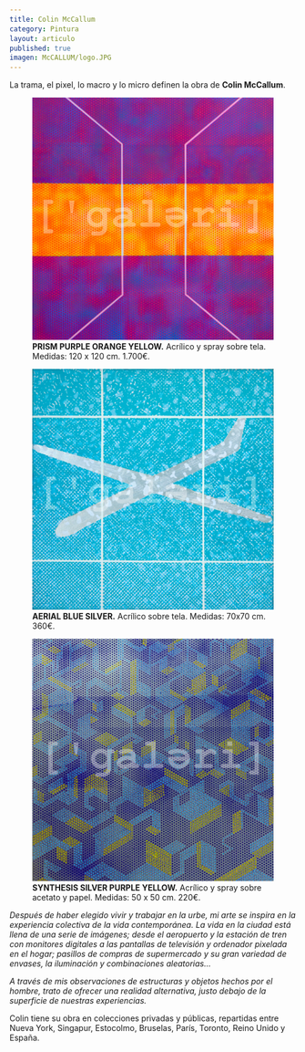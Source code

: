 ```yaml
---
title: Colin McCallum
category: Pintura
layout: articulo
published: true
imagen: McCALLUM/logo.JPG
---
```

La trama, el pixel, lo macro y lo micro definen la obra de **Colin McCallum**. 

<div class="figure-group">
<figure>
	<a href="/images/McCALLUM/P1040898.jpg"><img src="/images/McCALLUM/P1040898.jpg" alt="image"></a>
	<figcaption><b>PRISM PURPLE ORANGE YELLOW.</b>
Acrílico y spray sobre tela. 
Medidas: 120 x 120 cm. 1.700€.</figcaption>
</figure>

<figure>
	<a href="/images/McCALLUM/S.jpg"><img src="/images/McCALLUM/S.jpg" alt="image"></a>
<figcaption><b>AERIAL BLUE SILVER.</b> 
Acrílico sobre tela. 
Medidas: 70x70 cm. 360€.</figcaption>	
</figure>

<figure>
	<a href="/images/McCALLUM/P1050544.jpg"><img src="/images/McCALLUM/P1050544.jpg" alt="image"></a>
<figcaption><b>SYNTHESIS SILVER PURPLE YELLOW.</b> 
Acrílico y spray sobre acetato y papel. 
Medidas: 50 x 50 cm. 220€.</figcaption>
</figure>
</div>

_Después de haber elegido vivir y trabajar en la urbe, mi arte se inspira en la experiencia colectiva de la vida contemporánea. La vida en la ciudad está llena de una serie de imágenes; desde el aeropuerto y la estación de tren con monitores digitales a las pantallas de televisión y ordenador pixelada en el hogar; pasillos de compras de supermercado y su gran variedad de envases, la iluminación y combinaciones aleatorias…_

_A través de mis observaciones de estructuras y objetos hechos por el hombre, trato de ofrecer una realidad alternativa, justo debajo de la superficie de nuestras experiencias._

Colin tiene su obra en colecciones privadas y públicas, repartidas entre Nueva York, Singapur, Estocolmo, Bruselas, París, Toronto, Reino Unido y España.
